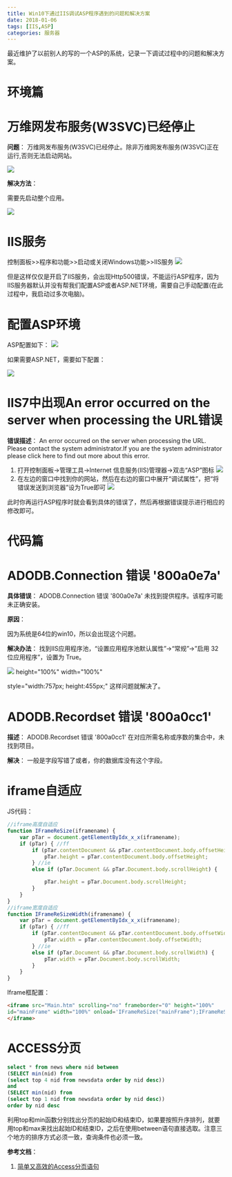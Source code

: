 ```yaml
---
title: Win10下通过IIS调试ASP程序遇到的问题和解决方案
date: 2018-01-06
tags: [IIS,ASP]
categories: 服务器
---
```


最近维护了以前别人的写的一个ASP的系统，记录一下调试过程中的问题和解决方案。


# 环境篇

# 万维网发布服务(W3SVC)已经停止

**问题**：
万维网发布服务(W3SVC)已经停止。除非万维网发布服务(W3SVC)正在运行,否则无法启动网站。

<!-- more -->

![](https://images.morethink.cn/d479322a25d8c93f9bf481695af50858.png)

**解决方法**：

需要先启动整个应用。

![](https://images.morethink.cn/31b0292ddbc24480229d1fbce590bb8e.png)
# IIS服务

控制面板>>程序和功能>>启动或关闭Windows功能>>IIS服务
![](https://images.morethink.cn/729c9c06256b9029cadf7e00cbbfc667.png)

但是这样仅仅是开启了IIS服务，会出现Http500错误，不能运行ASP程序，因为IIS服务器默认并没有帮我们配置ASP或者ASP.NET环境，需要自己手动配置(在此过程中，我启动过多次电脑)。

# 配置ASP环境

ASP配置如下：
![](https://images.morethink.cn/a1339b7725b29585940ccd745fcd7512.png)

如果需要ASP.NET，需要如下配置：

![](https://images.morethink.cn/8e827a63559409b25937857d136e236f.png)

# IIS7中出现An error occurred on the server when processing the URL错误

**错误描述**：
An error occurred on the server when processing the URL. Please contact the system administrator.If you are the system administrator please click here to find out more about this error.

1. 打开控制面板→管理工具→Internet 信息服务(IIS)管理器→双击“ASP”图标
![](https://images.morethink.cn/4cc9001c24f9705e91f4257074f8673c.png)
2. 在左边的窗口中找到你的网站，然后在右边的窗口中展开“调试属性”，把“将错误发送到浏览器”设为True即可
![](https://images.morethink.cn/4a629fd49cf2edefc97cc61a7f1d0d4f.png)

此时你再运行ASP程序时就会看到具体的错误了，然后再根据错误提示进行相应的修改即可。

# 代码篇

# ADODB.Connection 错误 '800a0e7a'

**具体错误**：
ADODB.Connection 错误 '800a0e7a'
未找到提供程序。该程序可能未正确安装。

**原因**：

因为系统是64位的win10，所以会出现这个问题。

**解决办法**：
找到IIS应用程序池，“设置应用程序池默认属性”->“常规”->”启用 32 位应用程序”，设置为 True。

![](https://images.morethink.cn/bb814d72e30f1a99899cc7e919fa774e.png)
height="100%" width="100%"

style="width:757px; height:455px;"
这样问题就解决了。


# ADODB.Recordset 错误 '800a0cc1'

**描述**：
ADODB.Recordset 错误 '800a0cc1'
在对应所需名称或序数的集合中，未找到项目。

**解决**：
一般是字段写错了或者，你的数据库没有这个字段。


# iframe自适应

JS代码：
```javascript
//iframe高度自适应
function IFrameReSize(iframename) {
    var pTar = document.getElementByIdx_x_x(iframename);
    if (pTar) { //ff
        if (pTar.contentDocument && pTar.contentDocument.body.offsetHeight) {
            pTar.height = pTar.contentDocument.body.offsetHeight;
        } //ie
        else if (pTar.Document && pTar.Document.body.scrollHeight) {

            pTar.height = pTar.Document.body.scrollHeight;
        }
    }
}
//iframe宽度自适应
function IFrameReSizeWidth(iframename) {
    var pTar = document.getElementByIdx_x_x(iframename);
    if (pTar) { //ff
        if (pTar.contentDocument && pTar.contentDocument.body.offsetWidth) {
            pTar.width = pTar.contentDocument.body.offsetWidth;
        } //ie
        else if (pTar.Document && pTar.Document.body.scrollWidth) {
            pTar.width = pTar.Document.body.scrollWidth;
        }
    }
}
```
Iframe框配置：
```html
<iframe src="Main.htm" scrolling="no" frameborder="0" height="100%"
id="mainFrame" width="100%" onload='IFrameReSize("mainFrame");IFrameReSizeWidth("mainFrame");'>
</iframe>
```

# ACCESS分页
```sql
select * from news where nid between
(SELECT min(nid) from
(select top 4 nid from newsdata order by nid desc))
and
(SELECT min(nid) from
(select top 1 nid from newsdata order by nid desc))
order by nid desc
```

利用top和min函数分别找出分页的起始ID和结束ID，如果要按照升序排列，就要用top和max来找出起始ID和结束ID，之后在使用between语句直接选取。注意三个地方的排序方式必须一致，查询条件也必须一致。

**参考文档**：
1. [简单又高效的Access分页语句](http://www.ljf.cn/archives/2281)
